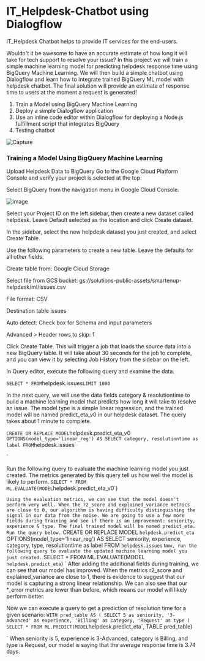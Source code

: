 # IT_Helpdesk-Chatbot using Dialogflow
IT_Helpdesk Chatbot helps to provide IT services for the end-users. 

Wouldn't it be awesome to have an accurate estimate of how long it will take for tech support to resolve your issue? In this project we will train a simple machine learning model for predicting helpdesk response time using BigQuery Machine Learning. We will then build a simple chatbot using Dialogflow and learn how to integrate trained BigQuery ML model with helpdesk chatbot. The final solution will provide an estimate of response time to users at the moment a request is generated!

1. Train a Model using BigQuery Machine Learning
2. Deploy a simple Dialogflow application
3. Use an inline code editor within Dialogflow for deploying a Node.js fulfillment script that integrates BigQuery
4. Testing chatbot

![Capture](https://user-images.githubusercontent.com/56398068/67155491-59abfe80-f32e-11e9-880e-ecbafb7503c0.JPG)


### Training a Model Using BigQuery Machine Learning

Upload Helpdesk Data to BigQuery
Go to the Google Cloud Platform Console and verify your project is selected at the top.

Select BigQuery from the navigation menu in Google Cloud Console.

![image](https://user-images.githubusercontent.com/56398068/67155613-44d06a80-f330-11e9-93d2-543091bd8325.png)

Select your Project ID on the left sidebar, then create a new dataset called helpdesk. Leave Default selected as the location and click Create dataset.

In the sidebar, select the new helpdesk dataset you just created, and select Create Table.

Use the following parameters to create a new table. Leave the defaults for all other fields.

Create table from: Google Cloud Storage

Select file from GCS bucket: gs://solutions-public-assets/smartenup-helpdesk/ml/issues.csv

File format: CSV

Destination table issues

Auto detect: Check box for Schema and input parameters

Advanced > Header rows to skip: 1

Click Create Table. This will trigger a job that loads the source data into a new BigQuery table. It will take about 30 seconds for the job to complete, and you can view it by selecting Job History from the sidebar on the left.

In Query editor, execute the following query and examine the data.

`
SELECT * FROM `helpdesk.issues` LIMIT 1000
`

In the next query, we will use the data fields category & resolutiontime to build a machine learning model that predicts how long it will take to resolve an issue. The model type is a simple linear regression, and the trained model will be named predict_eta_v0 in our helpdesk dataset. The query takes about 1 minute to complete.

`
CREATE OR REPLACE MODEL `helpdesk.predict_eta_v0` 
OPTIONS(model_type='linear_reg') AS
SELECT
 category,
 resolutiontime as label
FROM
  `helpdesk.issues`
  
  `
  
Run the following query to evaluate the machine learning model you just created. The metrics generated by this query tell us how well the model is likely to perform.
`
SELECT
  *
FROM
  ML.EVALUATE(MODEL `helpdesk.predict_eta_v0`)

`
Using the evaluation metrics, we can see that the model doesn't perform very well. When the r2_score and explained_variance metrics are close to 0, our algorithm is having difficulty distinguishing the signal in our data from the noise. We are going to use a few more fields during training and see if there is an improvement: seniority, experience & type. The final trained model will be named predict_eta. Run the query below.
`
CREATE OR REPLACE MODEL `helpdesk.predict_eta` 
OPTIONS(model_type='linear_reg') AS
SELECT
 seniority,
 experience,
 category,
 type,
 resolutiontime as label
FROM
  `helpdesk.issues`
  `
Now, run the following query to evaluate the updated machine learning model you just created.
`
SELECT
  *
FROM
  ML.EVALUATE(MODEL `helpdesk.predict_eta`)
  `
After adding the additional fields during training, we can see that our model has improved. When the metrics r2_score and explained_variance are close to 1, there is evidence to suggest that our model is capturing a strong linear relationship. We can also see that our *_error metrics are lower than before, which means our model will likely perform better.



Now we can execute a query to get a prediction of resolution time for a given scenario:
`
WITH pred_table AS (
SELECT
  5 as seniority,
  '3-Advanced' as experience,
  'Billing' as category,
  'Request' as type
)
SELECT
  *
FROM
  ML.PREDICT(MODEL `helpdesk.predict_eta`,
    TABLE pred_table)

`
When seniority is 5, experience is 3-Advanced, category is Billing, and type is Request, our model is saying that the average response time is 3.74 days.
